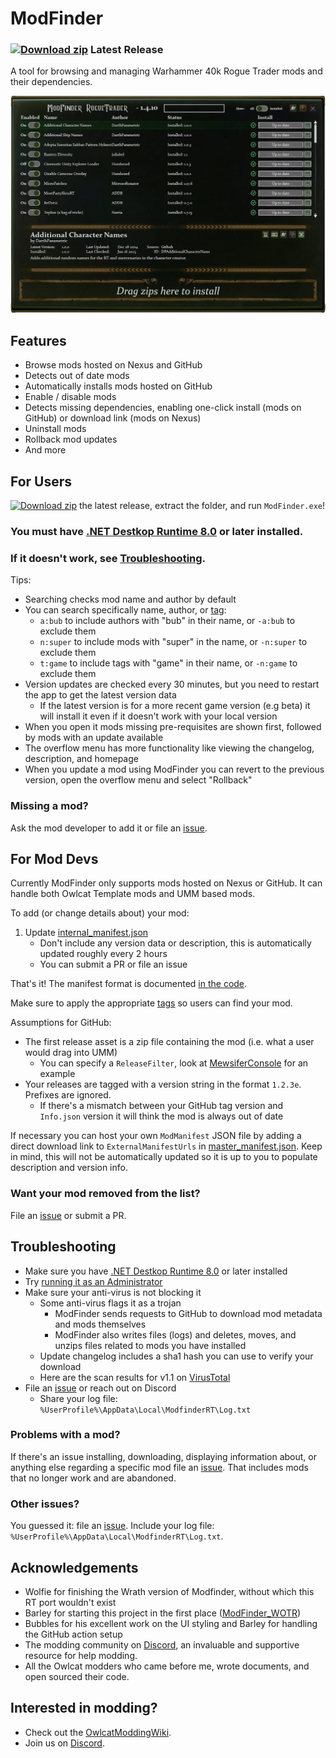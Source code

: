 # ModFinder

### [![Download zip](https://custom-icon-badges.herokuapp.com/badge/-Download-blue?style=for-the-badge&logo=download&logoColor=white "Download zip")](https://github.com/CasDragon/ModFinder/releases/latest/download/ModFinder.zip) Latest Release


A tool for browsing and managing Warhammer 40k Rogue Trader mods and their dependencies.

<!---
![2024-04-12 14 18 12 - MainWindow](https://github.com/CasDragon/ModFinder/assets/91767316/4eff53cd-61c0-4e47-97b6-99ca2a129a8d)
--->
<p align="center"><img src="screenshots/main.png?raw=true" alt="ModFinder RT Main Window"/></p>

## Features

* Browse mods hosted on Nexus and GitHub
* Detects out of date mods
* Automatically installs mods hosted on GitHub
* Enable / disable mods
* Detects missing dependencies, enabling one-click install (mods on GitHub) or download link (mods on Nexus)
* Uninstall mods
* Rollback mod updates
* And more

## For Users

[![Download zip](https://custom-icon-badges.herokuapp.com/badge/-Download-blue?style=for-the-badge&logo=download&logoColor=white "Download zip")](https://github.com/CasDragon/ModFinder/releases/latest/download/ModFinder.zip) the latest release, extract the folder, and run `ModFinder.exe`!

### **You must have [.NET Destkop Runtime 8.0](https://dotnet.microsoft.com/en-us/download/dotnet/thank-you/sdk-8.0.302-windows-x64-installer) or later installed.**

### If it doesn't work, see [Troubleshooting](#troubleshooting).

Tips:

* Searching checks mod name and author by default
* You can search specifically name, author, or [tag](https://github.com/CasDragon/ModFinder/blob/RogueTrader/ModFinderClient/Mod/Tag.cs):
    * `a:bub` to include authors with "bub" in their name, or `-a:bub` to exclude them
    * `n:super` to include mods with "super" in the name, or `-n:super` to exclude them
    * `t:game` to include tags with "game" in their name, or `-n:game` to exclude them
* Version updates are checked every 30 minutes, but you need to restart the app to get the latest version data
    * If the latest version is for a more recent game version (e.g beta) it will install it even if it doesn't work with your local version
* When you open it mods missing pre-requisites are shown first, followed by mods with an update available
* The overflow menu has more functionality like viewing the changelog, description, and homepage
* When you update a mod using ModFinder you can revert to the previous version, open the overflow menu and select "Rollback"
    
### Missing a mod?

Ask the mod developer to add it or file an [issue](https://github.com/CasDragon/ModFinder/issues/new).

## For Mod Devs

Currently ModFinder only supports mods hosted on Nexus or GitHub. It can handle both Owlcat Template mods and UMM based mods.

To add (or change details about) your mod:

1. Update [internal_manifest.json](https://github.com/CasDragon/ModFinder/blob/RogueTrader/ManifestUpdater/Resources/internal_manifest.json)
    * Don't include any version data or description, this is automatically updated roughly every 2 hours
    * You can submit a PR or file an issue
    
That's it! The manifest format is documented [in the code](https://github.com/CasDragon/ModFinder/blob/RogueTrader/ModFinderClient/Mod/ModManifest.cs).

Make sure to apply the appropriate [tags](https://github.com/CasDragon/ModFinder/blob/RogueTrader/ModFinderClient/Mod/Tag.cs) so users can find your mod.
 
Assumptions for GitHub:

* The first release asset is a zip file containing the mod (i.e. what a user would drag into UMM)
    * You can specify a `ReleaseFilter`, look at [MewsiferConsole](https://github.com/CasDragon/ModFinder/blob/RogueTrader/ManifestUpdater/Resources/internal_manifest.json) for an example
* Your releases are tagged with a version string in the format `1.2.3e`. Prefixes are ignored.
    * If there's a mismatch between your GitHub tag version and `Info.json` version it will think the mod is always out of date

If necessary you can host your own `ModManifest` JSON file by adding a direct download link to `ExternalManifestUrls` in [master_manifest.json](https://github.com/CasDragon/ModFinder/blob/RogueTrader/ManifestUpdater/Resources/master_manifest.json). Keep in mind, this will not be automatically updated so it is up to you to populate description and version info.

### Want your mod removed from the list?

File an [issue](https://github.com/CasDragon/ModFinder/issues/new) or submit a PR.

## Troubleshooting

* Make sure you have [.NET Destkop Runtime 8.0](https://dotnet.microsoft.com/en-us/download/dotnet/thank-you/sdk-8.0.302-windows-x64-installer) or later installed
* Try [running it as an Administrator](https://www.itechtics.com/run-programs-administrator/)
* Make sure your anti-virus is not blocking it
    * Some anti-virus flags it as a trojan
        * ModFinder sends requests to GitHub to download mod metadata and mods themselves
        * ModFinder also writes files (logs) and deletes, moves, and unzips files related to mods you have installed
    * Update changelog includes a sha1 hash you can use to verify your download
    * Here are the scan results for v1.1 on [VirusTotal](https://www.virustotal.com/gui/file/882b5b1e5eb0dc2d51413a663d116b89856ab3f35681505e7d5286f1ecd0aee6/detection)
* File an [issue](https://github.com/CasDragon/ModFinder/issues/new) or reach out on Discord
    * Share your log file: `%UserProfile%\AppData\Local\ModfinderRT\Log.txt`

### Problems with a mod?

If there's an issue installing, downloading, displaying information about, or anything else regarding a specific mod file an [issue](https://github.com/CasDragon/ModFinder/issues/new). That includes mods that no longer work and are abandoned.

### Other issues?

You guessed it: file an [issue](https://github.com/CasDragon/ModFinder/issues/new). Include your log file: `%UserProfile%\AppData\Local\ModfinderRT\Log.txt`.

## Acknowledgements
* Wolfie for finishing the Wrath version of Modfinder, without which this RT port wouldn't exist
* Barley for starting this project in the first place ([ModFinder_WOTR](https://github.com/BarleyFlour/ModFinder_WOTR))
* Bubbles for his excellent work on the UI styling and Barley for handling the GitHub action setup
* The modding community on [Discord](https://discord.com/invite/owlcat), an invaluable and supportive resource for help modding.
* All the Owlcat modders who came before me, wrote documents, and open sourced their code.

## Interested in modding?

* Check out the [OwlcatModdingWiki](https://github.com/WittleWolfie/OwlcatModdingWiki/wiki).
* Join us on [Discord](https://discord.com/invite/owlcat).
